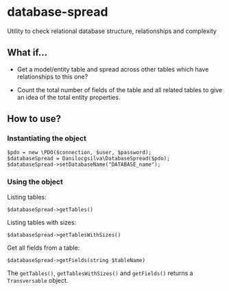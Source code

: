 # database-spread

Utility to check relational database structure, relationships and complexity

## What if...

* Get a model/entity table and spread across other tables which have relationships to this one?

* Count the total number of fields of the table and all related tables to give an idea of the total entity properties.

## How to use?

### Instantiating the object
```
$pdo = new \PDO($connection, $user, $password);
$databaseSpread = Danilocgsilva\DatabaseSpread($pdo);
$databaseSpread->setDatabaseName("DATABASE_name");
```

### Using the object

Listing tables:
```
$databaseSpread->getTables()
```

Listing tables with sizes:
```
$databaseSpread->getTablesWithSizes()
```

Get all fields from a table:

```
$databaseSpread->getFields(string $tableName)
```

The `getTables()`, `getTablesWithSizes()` and `getFields()` returns a `Transversable` object.
